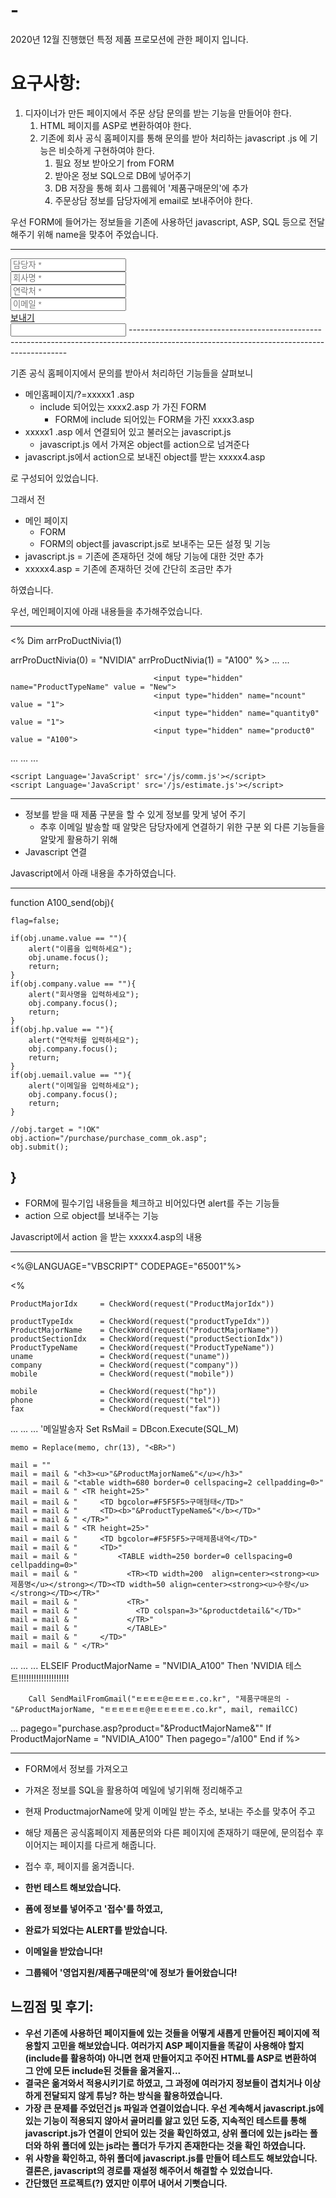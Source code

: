 # -
2020년 12월 진행했던 특정 제품 프로모션에 관한 페이지 입니다.

# 요구사항:

1. 디자이너가 만든 페이지에서 주문 상담 문의를 받는 기능을 만들어야 한다.
    1. HTML 페이지를 ASP로 변환하여야 한다.
    2. 기존에 회사 공식 홈페이지를 통해 문의를 받아 처리하는 javascript .js 에 기능은 비슷하게 구현하여야 한다.
        1. 필요 정보 받아오기 from FORM
        2. 받아온 정보 SQL으로 DB에 넣어주기
        3. DB 저장을 통해 회사 그룹웨어 '제품구매문의'에 추가
        4. 주문상담 정보를 담당자에게 email로 보내주어야 한다.


우선 FORM에 들어가는 정보들을 기존에 사용하던  javascript, ASP, SQL 등으로 전달해주기 위해 name을 맞추어 주었습니다.

--------------------------------------------------------------------------------------------------------------------------------------------
<div class="row">
										<div class="column width-10 offset-1">
											<div class="field-wrapper">
												<input type="text" name="uname" class="form-email form-element large" placeholder="담당자 *" tabindex="2" required="" >
											</div>
										</div>
										<div class="column width-10 offset-1">
											<div class="field-wrapper">
												<input type="text" name="company" class="form-email form-element large" placeholder="회사명 *" tabindex="2" required="" >
											</div>
										</div>
										<div class="column width-10 offset-1">
											<div class="field-wrapper">
												<input type="text" name="hp" class="form-email form-element large" placeholder="연락처 *" tabindex="2" required="" >
											</div>
										</div>
										<div class="column width-10 offset-1">
											<div class="field-wrapper">
												<input type="text" name="uemail" class="form-email form-element large" placeholder="이메일 *" tabindex="2" required="" >
											</div>
										</div>
										<div class="column width-6 offset-3 center">
											<a href="javascript:A100_send(document.frmMain);" class="form-submit button text-uppercase bkg-theme bkg-hover-charcoal color-white color-hover-white text-medium">보내기</a>					
										</div>
									</div>
									<input type="text" name="honeypot" class="form-honeypot form-element">
								</form>
--------------------------------------------------------------------------------------------------------------------------------------------

기존 공식 홈페이지에서 문의를 받아서 처리하던 기능들을 살펴보니

- 메인홈페이지/?=xxxxx1 .asp
    - include 되어있는 xxxx2.asp 가 가진 FORM
        - FORM에 include 되어있는 FORM을 가진 xxxx3.asp
- xxxxx1 .asp 에서 연결되어 있고 불러오는 javascript.js
    - javascript.js 에서 가져온 object를 action으로 넘겨준다
- javascript.js에서 action으로 보내진 object를 받는 xxxxx4.asp

로 구성되어 있었습니다.

그래서 전

- 메인 페이지
    - FORM
    - FORM의 object를 javascript.js로 보내주는 모든 설정 및 기능
- javascript.js = 기존에 존재하던 것에 해당 기능에 대한 것만 추가
- xxxxx4.asp = 기존에 존재하던 것에 간단히 조금만 추가

하였습니다.

우선, 메인페이지에 아래 내용들을 추가해주었습니다.

--------------------------------------------------------------------------------------------------------------------------------------------
<%
Dim arrProDuctNivia(1)

arrProDuctNivia(0) = "NVIDIA"
arrProDuctNivia(1) = "A100"
%>
...
...
<input name="ProductMajorName" type="hidden" value="NVIDIA_A100">
									<input name="ProductMajorIdx" type="hidden" value="22">
									<input name="strPro1" type="hidden" value="<%=arrProDuctNivia(1)%>">

									<input type="hidden" name="ProductTypeName" value = "New"> 
									<input type="hidden" name="ncount" value = "1"> 
									<input type="hidden" name="quantity0" value = "1"> 
									<input type="hidden" name="product0" value = "A100">
...
...
...
<!-- Js -->
	<script Language='JavaScript' src='/js/comm.js'></script>
	<script Language='JavaScript' src='/js/estimate.js'></script>
--------------------------------------------------------------------------------------------------------------------------------------------

- 정보를 받을 때 제품 구분을 할 수 있게 정보를 맞게 넣어 주기
    - 추후 이메일 발송할 때 알맞은 담당자에게 연결하기 위한 구분 외 다른 기능들을 알맞게 활용하기 위해
- Javascript 연결

Javascript에서 아래 내용을 추가하였습니다.

--------------------------------------------------------------------------------------------------------------------------------------------
function A100_send(obj){

	flag=false; 

	if(obj.uname.value == ""){
		alert("이름을 입력하세요");
		obj.uname.focus();
		return;
	}
	if(obj.company.value == ""){
		alert("회사명을 입력하세요");
		obj.company.focus();
		return;
	}
	if(obj.hp.value == ""){
		alert("연락처를 입력하세요");
		obj.company.focus();
		return;
	}
	if(obj.uemail.value == ""){
		alert("이메일을 입력하세요");
		obj.company.focus();
		return;
	}

    //obj.target = "!OK"
	obj.action="/purchase/purchase_comm_ok.asp";
	obj.submit();

}
--------------------------------------------------------------------------------------------------------------------------------------------

- FORM에 필수기입 내용들을 체크하고 비어있다면 alert를 주는 기능들
- action 으로 object를 보내주는 기능

Javascript에서 action 을 받는 xxxxx4.asp의 내용

--------------------------------------------------------------------------------------------------------------------------------------------
<%@LANGUAGE="VBSCRIPT" CODEPAGE="65001"%>
<meta http-equiv="Content-Type" content="text/html; charset=UTF-8" />

<!-- #include virtual = "/dbconn/config.asp" -->
<!--#include virtual="/func/function.asp" -->
<% 

	ProductMajorIdx		= CheckWord(request("ProductMajorIdx"))

	productTypeIdx		= CheckWord(request("productTypeIdx"))
	ProductMajorName	= CheckWord(request("ProductMajorName"))
	productSectionIdx	= CheckWord(request("productSectionIdx"))
	ProductTypeName		= CheckWord(request("ProductTypeName"))
	uname				= CheckWord(request("uname"))
	company				= CheckWord(request("company"))
	mobile				= CheckWord(request("mobile"))

	mobile				= CheckWord(request("hp"))
	phone				= CheckWord(request("tel"))
	fax					= CheckWord(request("fax"))
...
...
...
'메일발송자
	Set RsMail = DBcon.Execute(SQL_M)

	memo = Replace(memo, chr(13), "<BR>")

	mail = ""
	mail = mail & "<h3><u>"&ProductMajorName&"</u></h3>"
	mail = mail & "<table width=680 border=0 cellspacing=2 cellpadding=0>"
	mail = mail & "	<TR height=25>"
	mail = mail & "		<TD bgcolor=#F5F5F5>구매형태</TD>"
	mail = mail & "		<TD><b>"&ProductTypeName&"</b></TD>"
	mail = mail & "	</TR>"
	mail = mail & "	<TR height=25>"
	mail = mail & "		<TD bgcolor=#F5F5F5>구매제품내역</TD>"
	mail = mail & "		<TD>"
	mail = mail & "			<TABLE width=250 border=0 cellspacing=0 cellpadding=0>"
	mail = mail & "			  <TR><TD width=200  align=center><strong><u>제품명</u></strong></TD><TD width=50 align=center><strong><u>수량</u></strong></TD></TR>"
	mail = mail & "			  <TR>"
	mail = mail & "			  	<TD colspan=3>"&productdetail&"</TD>"
	mail = mail & "			  </TR>"
	mail = mail & "			  </TABLE>"
	mail = mail & "		</TD>"
	mail = mail & "	</TR>"
...
...
...
ELSEIF ProductMajorName = "NVIDIA_A100" Then 'NVIDIA 테스트!!!!!!!!!!!!!!!!!!!!

		Call SendMailFromGmail("ㅌㅌㅌㅌ@ㅌㅌㅌㅌ.co.kr", "제품구매문의 -  "&ProductMajorName, "ㅌㅌㅌㅌㅌㅌ@ㅌㅌㅌㅌㅌㅌ.co.kr", mail, remailCC)

...
pagego="purchase.asp?product="&ProductMajorName&""
	If ProductMajorName = "NVIDIA_A100" Then
		pagego="/a100"
	End if
%>

<SCRIPT LANGUAGE="JavaScript">
<!--
alert("제품 문의가 접수 되었습니다.\n신속한 답변 드리겠습니다.");
location.href="<%=pagego%>";
//-->
</SCRIPT>
--------------------------------------------------------------------------------------------------------------------------------------------

- FORM에서 정보를 가져오고
- 가져온 정보를 SQL을 활용하여 메일에 넣기위해 정리해주고
- 현재 ProductmajorName에 맞게 이메일 받는 주소, 보내는 주소를 맞추어 주고
- 해당 제품은 공식홈페이지 제품문의와 다른 페이지에 존재하기 때문에, 문의접수 후 이어지는 페이지를 다르게 해줍니다.
- 접수 후, 페이지를 옮겨줍니다.

- **한번 테스트 해보았습니다.**

- **폼에 정보를 넣어주고 '접수'를 하였고,**

- **완료가 되었다는 ALERT를 받았습니다.**

- **이메일을 받았습니다!**

- **그룹웨어 '영업지원/제품구매문의'에 정보가 들어왔습니다!**


## 느낌점 및 후기:

- **우선 기존에 사용하던 페이지들에 있는 것들을 어떻게 새롭게 만들어진 페이지에 적용할지 고민을 해보았습니다. 여러가지 ASP 페이지들을 똑같이 사용해야 할지(include를 활용하여) 아니면 현재 만들어지고 주어진 HTML를 ASP로 변환하여 그 안에 모든 include된 것들을 옮겨올지...**
- **결국은 옮겨와서 적용시키기로 하였고, 그 과정에 여러가지 정보들이 겹치거나 이상하게 전달되지 않게 튜닝? 하는 방식을 활용하였습니다.**
- **가장 큰 문제를 주었던건 js 파일과 연결이었습니다. 우선 계속해서 javascript.js에 있는 기능이 적용되지 않아서 골머리를 앓고 있던 도중, 지속적인 테스트를 통해 javascript.js가 연결이 안되어 있는 것을 확인하였고, 상위 폴더에 있는 js라는 폴더와 하위 폴더에 있는 js라는 폴더가 두가지 존재한다는 것을 확인 하였습니다.**
- **위 사항을 확인하고, 하위 폴더에 javascript.js를 만들어 테스트도 해보았습니다. 결론은, javascript의 경로를 재설정 해주어서 해결할 수 있었습니다.**
- **간단했던 프로젝트(?) 였지만 이루어 내어서 기뻣습니다.**
